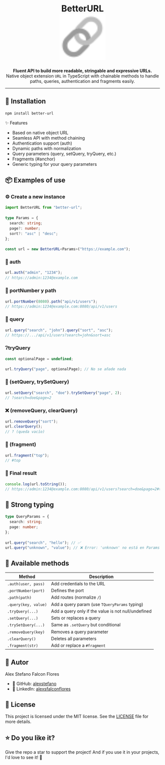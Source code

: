 <h1 align="center">
  BetterURL
  <br />
  <img src="https://github.com/alexfalconflores/better-url/blob/87e177f3c85b79299b7a6b8bbe3f0a7f342e77e8/logo.svg" alt="BetterURL logo" width="150"/>
</h1>

<p align="center">
  <strong>Fluent API to build more readable, stringable and expressive URLs.</strong><br />
  Native object extension <code>URL</code> in TypeScript with chainable methods to handle paths, queries, authentication and fragments easily.
</p>

---

## 🚀 Installation

```bash
npm install better-url
```

✨ Features

- Based on native object URL
- Seamless API with method chaining
- Authentication support (auth)
- Dynamic paths with normalization
- Query parameters (query, setQuery, tryQuery, etc.)
- Fragments (#anchor)
- Generic typing for your query parameters

## 📦 Examples of use

### ⚙️ Create a new instance

```ts
import BetterURL from "better-url";

type Params = {
  search: string;
  page?: number;
  sort?: "asc" | "desc";
};

const url = new BetterURL<Params>("https://example.com");
```

### 🔐 auth

```ts
url.auth("admin", "1234");
// https://admin:1234@example.com
```

### 🔧 portNumber y path

```ts
url.portNumber(8080).path("api/v1/users");
// https://admin:1234@example.com:8080/api/v1/users
```

### 🧭 query

```ts
url.query("search", "john").query("sort", "asc");
// https://.../api/v1/users?search=john&sort=asc
```

### ❔tryQuery

```ts
const optionalPage = undefined;

url.tryQuery("page", optionalPage); // No se añade nada
```

### 🔁 (setQuery, trySetQuery)

```ts
url.setQuery("search", "doe").trySetQuery("page", 2);
// ?search=doe&page=2
```

### ❌ (removeQuery, clearQuery)

```ts
url.removeQuery("sort");
url.clearQuery();
// ? (queda vacío)
```

### 🧩 (fragment)

```ts
url.fragment("top");
// #top
```

### 🧪 Final result

```ts
console.log(url.toString());
// https://admin:1234@example.com:8080/api/v1/users?search=doe&page=2#top
```

## 🧠 Strong typing

```ts
type QueryParams = {
  search: string;
  page: number;
};

url.query("search", "hello"); // ✅
url.query("unknown", "value"); // ❌ Error: 'unknown' no está en Params
```

## 🧰 Available methods

| Method               | Description                                         |
| -------------------- | --------------------------------------------------- |
| `.auth(user, pass)`  | Add credentials to the URL                          |
| `.portNumber(port)`  | Defines the port                                    |
| `.path(path)`        | Add routes (normalize `/`)                          |
| `.query(key, value)` | Add a query param (use `TQueryParams` typing)       |
| `.tryQuery(...)`     | Add a query only if the value is not null/undefined |
| `.setQuery(...)`     | Sets or replaces a query                            |
| `.trySetQuery(...)`  | Same as `.setQuery` but conditional                 |
| `.removeQuery(key)`  | Removes a query parameter                           |
| `.clearQuery() `     | Deletes all parameters                              |
| `.fragment(str)`     | Add or replace a `#fragment`                        |

## 👤 Autor

Alex Stefano Falcon Flores

- 🐙 GitHub: [alexstefano](https://github.com/alexfalconflores)
- 💼 LinkedIn: [alexsfalconflores](https://www.linkedin.com/in/alexfalconflores/)

## 📄 License

This project is licensed under the MIT license. See the [LICENSE](./LICENSE) file for more details.

## ⭐ Do you like it?

Give the repo a star to support the project!
And if you use it in your projects, I'd love to see it! 🎉
